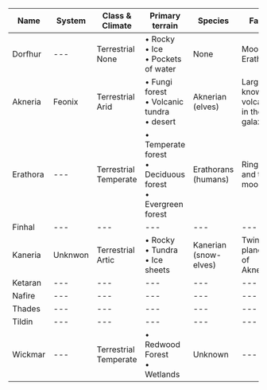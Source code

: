|Name|System|Class &<br/>Climate|Primary<br/>terrain|Species|Fact|
|---|---|---|---|---|---|
| Dorfhur | --- | Terrestrial<br/>None | • Rocky<br/>• Ice<br/>• Pockets of water | None | Moon of Erathora |
| Akneria | Feonix | Terrestrial<br/>Arid | • Fungi forest<br/>• Volcanic tundra<br/>• desert | Aknerian (elves) | Largest known volcano in the galaxy |
| Erathora | --- | Terrestrial<br/>Temperate | • Temperate forest<br/>• Deciduous forest<br/>• Evergreen forest | Erathorans (humans) | Ring and two moons |
| Finhal | --- | --- | --- | --- | --- |
| Kaneria | Unknwon | Terrestrial<br/>Artic |• Rocky<br/>• Tundra<br/>• Ice sheets | Kanerian (snow-elves) | Twin planet of Akneria |
| Ketaran | --- | --- | --- | --- | --- |
| Nafire | --- | --- | --- | --- | --- | 
| Thades | --- | --- | --- | --- | --- | 
| Tildin | --- | --- | --- | --- | --- | 
| Wickmar | --- | Terrestrial<br/>Temperate | • Redwood Forest<br/>• Wetlands | Unknown | --- | 
